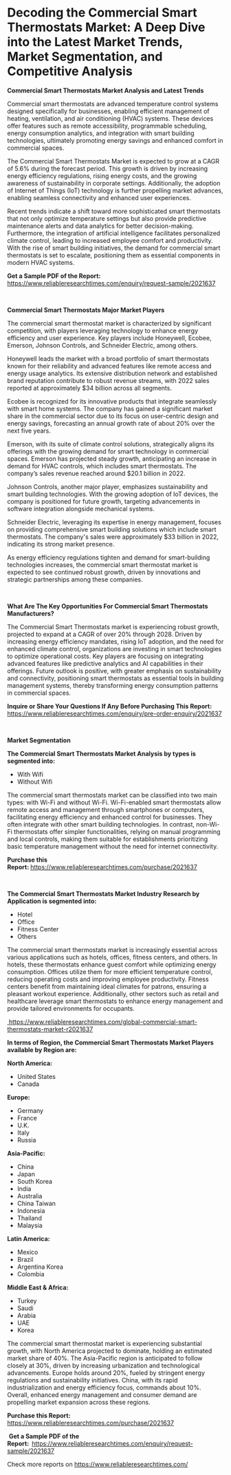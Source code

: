 <p><h1>Decoding the Commercial Smart Thermostats Market: A Deep Dive into the Latest Market Trends, Market Segmentation, and Competitive Analysis</h1></p><p><strong>Commercial Smart Thermostats Market Analysis and Latest Trends</strong></p>
<p><p>Commercial smart thermostats are advanced temperature control systems designed specifically for businesses, enabling efficient management of heating, ventilation, and air conditioning (HVAC) systems. These devices offer features such as remote accessibility, programmable scheduling, energy consumption analytics, and integration with smart building technologies, ultimately promoting energy savings and enhanced comfort in commercial spaces.</p><p>The Commercial Smart Thermostats Market is expected to grow at a CAGR of 5.6% during the forecast period. This growth is driven by increasing energy efficiency regulations, rising energy costs, and the growing awareness of sustainability in corporate settings. Additionally, the adoption of Internet of Things (IoT) technology is further propelling market advances, enabling seamless connectivity and enhanced user experiences.</p><p>Recent trends indicate a shift toward more sophisticated smart thermostats that not only optimize temperature settings but also provide predictive maintenance alerts and data analytics for better decision-making. Furthermore, the integration of artificial intelligence facilitates personalized climate control, leading to increased employee comfort and productivity. With the rise of smart building initiatives, the demand for commercial smart thermostats is set to escalate, positioning them as essential components in modern HVAC systems.</p></p>
<p><strong>Get a Sample PDF of the Report:&nbsp;</strong> <a href="https://www.reliableresearchtimes.com/enquiry/request-sample/2021637?utm_campaign=2984&utm_medium=2&utm_source=Github&utm_content=ia&utm_term=29032025&utm_id=commercial-smart-thermostats">https://www.reliableresearchtimes.com/enquiry/request-sample/2021637</a></p>
<p>&nbsp;</p>
<p><strong>Commercial Smart Thermostats Major Market Players</strong></p>
<p><p>The commercial smart thermostat market is characterized by significant competition, with players leveraging technology to enhance energy efficiency and user experience. Key players include Honeywell, Ecobee, Emerson, Johnson Controls, and Schneider Electric, among others.</p><p>Honeywell leads the market with a broad portfolio of smart thermostats known for their reliability and advanced features like remote access and energy usage analytics. Its extensive distribution network and established brand reputation contribute to robust revenue streams, with 2022 sales reported at approximately $34 billion across all segments.</p><p>Ecobee is recognized for its innovative products that integrate seamlessly with smart home systems. The company has gained a significant market share in the commercial sector due to its focus on user-centric design and energy savings, forecasting an annual growth rate of about 20% over the next five years.</p><p>Emerson, with its suite of climate control solutions, strategically aligns its offerings with the growing demand for smart technology in commercial spaces. Emerson has projected steady growth, anticipating an increase in demand for HVAC controls, which includes smart thermostats. The company’s sales revenue reached around $20.1 billion in 2022.</p><p>Johnson Controls, another major player, emphasizes sustainability and smart building technologies. With the growing adoption of IoT devices, the company is positioned for future growth, targeting advancements in software integration alongside mechanical systems.</p><p>Schneider Electric, leveraging its expertise in energy management, focuses on providing comprehensive smart building solutions which include smart thermostats. The company's sales were approximately $33 billion in 2022, indicating its strong market presence.</p><p>As energy efficiency regulations tighten and demand for smart-building technologies increases, the commercial smart thermostat market is expected to see continued robust growth, driven by innovations and strategic partnerships among these companies.</p></p>
<p>&nbsp;</p>
<p><strong>What Are The Key Opportunities For Commercial Smart Thermostats Manufacturers?</strong></p>
<p><p>The Commercial Smart Thermostats market is experiencing robust growth, projected to expand at a CAGR of over 20% through 2028. Driven by increasing energy efficiency mandates, rising IoT adoption, and the need for enhanced climate control, organizations are investing in smart technologies to optimize operational costs. Key players are focusing on integrating advanced features like predictive analytics and AI capabilities in their offerings. Future outlook is positive, with greater emphasis on sustainability and connectivity, positioning smart thermostats as essential tools in building management systems, thereby transforming energy consumption patterns in commercial spaces.</p></p>
<p><strong>Inquire or Share Your Questions If Any Before Purchasing This Report:</strong> <a href="https://www.reliableresearchtimes.com/enquiry/pre-order-enquiry/2021637?utm_campaign=2984&utm_medium=2&utm_source=Github&utm_content=ia&utm_term=29032025&utm_id=commercial-smart-thermostats">https://www.reliableresearchtimes.com/enquiry/pre-order-enquiry/2021637</a></p>
<p>&nbsp;</p>
<p><strong>Market Segmentation</strong></p>
<p><strong>The Commercial Smart Thermostats Market Analysis by types is segmented into:</strong></p>
<p><ul><li>With Wifi</li><li>Without Wifi</li></ul></p>
<p><p>The commercial smart thermostats market can be classified into two main types: with Wi-Fi and without Wi-Fi. Wi-Fi-enabled smart thermostats allow remote access and management through smartphones or computers, facilitating energy efficiency and enhanced control for businesses. They often integrate with other smart building technologies. In contrast, non-Wi-Fi thermostats offer simpler functionalities, relying on manual programming and local controls, making them suitable for establishments prioritizing basic temperature management without the need for internet connectivity.</p></p>
<p><strong>Purchase this Report:&nbsp;</strong><a href="https://www.reliableresearchtimes.com/purchase/2021637?utm_campaign=2984&utm_medium=2&utm_source=Github&utm_content=ia&utm_term=29032025&utm_id=commercial-smart-thermostats">https://www.reliableresearchtimes.com/purchase/2021637</a></p>
<p>&nbsp;</p>
<p><strong>The Commercial Smart Thermostats Market Industry Research by Application is segmented into:</strong></p>
<p><ul><li>Hotel</li><li>Office</li><li>Fitness Center</li><li>Others</li></ul></p>
<p><p>The commercial smart thermostats market is increasingly essential across various applications such as hotels, offices, fitness centers, and others. In hotels, these thermostats enhance guest comfort while optimizing energy consumption. Offices utilize them for more efficient temperature control, reducing operating costs and improving employee productivity. Fitness centers benefit from maintaining ideal climates for patrons, ensuring a pleasant workout experience. Additionally, other sectors such as retail and healthcare leverage smart thermostats to enhance energy management and provide tailored environments for occupants.</p></p>
<p><a href="https://www.reliableresearchtimes.com/global-commercial-smart-thermostats-market-r2021637?utm_campaign=2984&utm_medium=2&utm_source=Github&utm_content=ia&utm_term=29032025&utm_id=commercial-smart-thermostats">&nbsp;https://www.reliableresearchtimes.com/global-commercial-smart-thermostats-market-r2021637</a></p>
<p><strong>In terms of Region, the Commercial Smart Thermostats Market Players available by Region are:</strong></p>
<p>
    <p> <strong> North America: </strong>
        <ul>
            <li>United States</li>
            <li>Canada</li>
        </ul>
        </p> 
    <p> <strong> Europe: </strong>
        <ul>
            <li>Germany</li>
            <li>France</li>
            <li>U.K.</li>
            <li>Italy</li>
            <li>Russia</li>
        </ul>
        </p> 
    <p> <strong> Asia-Pacific: </strong>
        <ul>
            <li>China</li>
            <li>Japan</li>
            <li>South Korea</li>
            <li>India</li>
            <li>Australia</li>
            <li>China Taiwan</li>
            <li>Indonesia</li>
            <li>Thailand</li>
            <li>Malaysia</li>
        </ul>
        </p> 
    <p> <strong> Latin America: </strong>
        <ul>
            <li>Mexico</li>
            <li>Brazil</li>
            <li>Argentina Korea</li>
            <li>Colombia</li>
        </ul>
        </p> 
    <p> <strong> Middle East & Africa: </strong>
        <ul>
            <li>Turkey</li>
            <li>Saudi</li>
            <li>Arabia</li>
            <li>UAE</li>
            <li>Korea</li>
        </ul>
    </p>
    </p>
<p><p>The commercial smart thermostat market is experiencing substantial growth, with North America projected to dominate, holding an estimated market share of 40%. The Asia-Pacific region is anticipated to follow closely at 30%, driven by increasing urbanization and technological advancements. Europe holds around 20%, fueled by stringent energy regulations and sustainability initiatives. China, with its rapid industrialization and energy efficiency focus, commands about 10%. Overall, enhanced energy management and consumer demand are propelling market expansion across these regions.</p></p>
<p><strong>Purchase this Report: </strong><a href="https://www.reliableresearchtimes.com/purchase/2021637?utm_campaign=2984&utm_medium=2&utm_source=Github&utm_content=ia&utm_term=29032025&utm_id=commercial-smart-thermostats">https://www.reliableresearchtimes.com/purchase/2021637</a></p>
<p>&nbsp;<strong>Get a Sample PDF of the Report:&nbsp;&nbsp;</strong><a href="https://www.reliableresearchtimes.com/enquiry/request-sample/2021637?utm_campaign=2984&utm_medium=2&utm_source=Github&utm_content=ia&utm_term=29032025&utm_id=commercial-smart-thermostats">https://www.reliableresearchtimes.com/enquiry/request-sample/2021637</a></p>
<p><strong></strong></p>
<p>Check more reports on <a href="https://www.reliableresearchtimes.com/?utm_campaign=2984&utm_medium=2&utm_source=Github&utm_content=ia&utm_term=29032025&utm_id=commercial-smart-thermostats">https://www.reliableresearchtimes.com/</a></p>